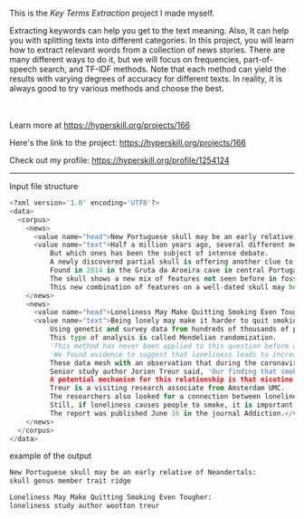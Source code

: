 This is the *Key Terms Extraction* project I made myself.


<p>Extracting keywords can help you get to the text meaning. Also, It can help you with splitting texts into different categories. In this project, you will learn how to extract relevant words from a collection of news stories. There are many different ways to do it, but we will focus on frequencies, part-of-speech search, and TF-IDF methods. Note that each method can yield the results with varying degrees of accuracy for different texts. In reality, it is always good to try various methods and choose the best.</p><br/><br/>Learn more at <a href="https://hyperskill.org/projects/166?utm_source=ide&utm_medium=ide&utm_campaign=ide&utm_content=project-card">https://hyperskill.org/projects/166</a>

Here's the link to the project: https://hyperskill.org/projects/166

Check out my profile: https://hyperskill.org/profile/1254124

---

Input file structure
```python
<?xml version='1.0' encoding='UTF8'?>
<data>
  <corpus>
    <news>
      <value name="head">New Portuguese skull may be an early relative of Neandertals</value>
      <value name="text">Half a million years ago, several different members of our genus, Homo, had spread throughout Europe and Asia, where some would eventually evolve into Neandertals.
          But which ones has been the subject of intense debate.
          A newly discovered partial skull is offering another clue to help solve the mystery of the ancestry of Neandertals.
          Found in 2014 in the Gruta da Aroeira cave in central Portugal with ancient stone hand axes, the skull (3D reconstruction pictured) is firmly dated to 400,000 years old and an archaic member of our genus, according to a study published today in the Proceedings of the National Academy of Sciences.
          The skull shows a new mix of features not seen before in fossil humans-it has traits that link it to Neandertals, such as a fused brow ridge, as well as some primitive traits that resemble other extinct fossils in Europe.
          This new combination of features on a well-dated skull may help researchers sort out how different fossils in Europe are related to each other-and which ones eventually evolved into Neandertals.</value>
    </news>
    <news>
      <value name="head">Loneliness May Make Quitting Smoking Even Tougher</value>
      <value name="text">Being lonely may make it harder to quit smoking, a new British study suggests.
          Using genetic and survey data from hundreds of thousands of people, researchers found that loneliness makes it more likely that someone will smoke.
          This type of analysis is called Mendelian randomization.
          'This method has never been applied to this question before and so the results are novel, but also tentative,' said co-lead author Robyn Wootton, a senior research associate at the University of Bristol in the United Kingdom.
          'We found evidence to suggest that loneliness leads to increased smoking, with people more likely to start smoking, to smoke more cigarettes and to be less likely to quit,' Wootton said in a university news release.
          These data mesh with an observation that during the coronavirus pandemic, more British people are smoking.
          Senior study author Jorien Treur said, 'Our finding that smoking may also lead to more loneliness is tentative, but it is in line with other recent studies that identified smoking as a risk factor for poor mental health.
          A potential mechanism for this relationship is that nicotine from cigarette smoke interferes with neurotransmitters such as dopamine in the brain.'
          Treur is a visiting research associate from Amsterdam UMC.
          The researchers also looked for a connection between loneliness and drinking but found none.
          Still, if loneliness causes people to smoke, it is important to alert smoking cessation services so they can add this factor as they help people to quit, the study authors said.
          The report was published June 16 in the journal Addiction.</value>
    </news>
  </corpus>
</data>
```
example of the output
```python
New Portuguese skull may be an early relative of Neandertals:
skull genus member trait ridge

Loneliness May Make Quitting Smoking Even Tougher:
loneliness study author wootton treur
```
